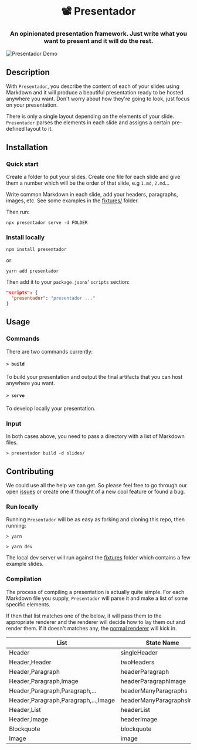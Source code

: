 <h1 align="center" style="border-bottom: none;">📽 Presentador</h1>
<h3 align="center">An opinionated presentation framework. Just write what you want to present and it will do the rest.</h3>

![Presentador Demo](./assets/demo.gif)

## Description

With `Presentador`, you describe the content of each of your slides using Markdown and it will produce a beautiful presentation ready to be hosted anywhere you want. Don't worry about how they're going to look, just focus on your presentation.

There is only a single layout depending on the elements of your slide. `Presentador` parses the elements in each slide and assigns a certain pre-defined layout to it.

## Installation

### Quick start

Create a folder to put your slides. Create one file for each slide and give them a number which will be the order of that slide, e.g `1.md`, `2.md`...

Write common Markdown in each slide, add your headers, paragraphs, images, etc. See some examples in the [fixtures/](./fixtures) folder.

Then run:

`npx presentador serve -d FOLDER`

### Install locally

`npm install presentador`

or

`yarn add presentador`

Then add it to your `package.json`s' `scripts` section:

```JSON
"scripts": {
  "presentador": "presentador ..."
}
```

## Usage

### Commands

There are two commands currently:

#### `> build`

To build your presentation and output the final artifacts that you can host anywhere you want.

#### `> serve`

To develop locally your presentation.

### Input

In both cases above, you need to pass a directory with a list of Markdown files.

`> presentador build -d slides/`

## Contributing

We could use all the help we can get. So please feel free to go through our open [issues]('https://github.com/kbariotis/presentador/issues') or create one if thought of a new cool feature or found a bug.

### Run locally

Running `Presentador` will be as easy as forking and cloning this repo, then running:

`> yarn`

`> yarn dev`

The local dev server will run against the [fixtures](./fixtures) folder which contains a few example slides.

### Compilation

The process of compiling a presentation is actually quite simple. For each Markdown file you supply, `Presentador` will parse it and make a list of some specific elements.

If then that list matches one of the below, it will pass them to the appropriate renderer and the renderer will decide how to lay them out and render them. If it doesn't matches any, the [normal renderer](./src/renderers/normal.js) will kick in.

| List                                 | State Name                | Renderer                                                                  |
| ------------------------------------ | ------------------------- | ------------------------------------------------------------------------- |
| Header                               | singleHeader              | [singleHeader](./src/renderers/singleHeader.js)                           |
| Header,Header                        | twoHeaders                | [twoHeaders](./src/renderers/twoHeaders.js)                               |
| Header,Paragraph                     | headerParagraph           | [headerParagraph](./src/renderers/headerParagraph.js)                     |
| Header,Paragraph,Image               | headerParagraphImage      | [headerParagraphImage](./src/renderers/headerParagraphImage.js)           |
| Header,Paragraph,Paragraph,...       | headerManyParagraphs      | [headerManyParagraphs](./src/renderers/headerManyParagraphs.js)           |
| Header,Paragraph,Paragraph,...,Image | headerManyParagraphsImage | [headerManyParagraphsImage](./src/renderers/headerManyParagraphsImage.js) |
| Header,List                          | headerList                | [headerList](./src/renderers/headerList.js)                               |
| Header,Image                         | headerImage               | [headerImage](./src/renderers/headerImage.js)                             |
| Blockquote                           | blockquote                | [blockquote](./src/renderers/blockquote.js)                               |
| Image                                | image                     | [image](./src/renderers/image.js)                                         |
